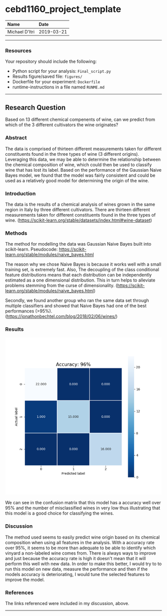 # cebd1160_project_template

| Name | Date |
|:-------|:---------------|
|Michael D'Itri | 2019-03-21|

-----

### Resources
Your repository should include the following:

- Python script for your analysis: `Final_script.py`
- Results figure/saved file: `figures/`
- Dockerfile for your experiment: `Dockerfile`
- runtime-instructions in a file named `RUNME.md`

-----

## Research Question

Based on 13 different chemical compenents of wine, can we predict from which of the 3 different cultivators the wine originates? 

### Abstract

The data is comprised of thirteen different measurements taken for different constituents found in the three types of wine (3 different origins). Leveraging this data, we may be able to determine the relationship between the chemical composition of wine, which could then be used to classify wine that has lost its label. Based on the performance of the Gaussian Naive Bayes model, we found that the model was fairly consistent and could be used as a relatively good model for determining the origin of the wine.

### Introduction

The data is the results of a chemical analysis of wines grown in the same region in Italy by three different cultivators.
There are thirteen different measurements taken for different constituents found in the three types of wine.
(https://scikit-learn.org/stable/datasets/index.html#wine-dataset)

### Methods

The method for modelling the data was Gaussian Naive Bayes built into scikit-learn.
Pseudocode: https://scikit-learn.org/stable/modules/naive_bayes.html

The reason why we chose Naive Bayes is because it works well with a small training set, is extremely fast.
Also, The decoupling of the class conditional feature distributions means that each distribution can be independently estimated as a one dimensional distribution. This in turn helps to alleviate problems stemming from the curse of dimensionality.
(https://scikit-learn.org/stable/modules/naive_bayes.html)

Secondly, we found another group who ran the same data set through multiple classifiers and showed that Naive Bayes had one of the best performances (>95%). (https://jonathonbechtel.com/blog/2018/02/06/wines/)

### Results

![alt text](https://github.com/mikeditri/class9/blob/master/figures/Gaussian_NB_with_Accuracy.png)

We can see in the confusion matrix that this model has a accuracy well over 95% and the number of misclassified wines in very low thus illustrating that this model is a good choice for classifying the wines.

### Discussion

The method used seems to easily predict wine origin based on its chemical composition when using all features in the analysis. With a accuracy rate over 95%, it seems to be more than adequate to be able to identify which vinyard a non-labeled wine comes from. There is always ways to improve and just because the accuracy rate is high it doesn't mean that it will perform this well with new data. In order to make this better, I would try to to run this model on new data, measure the performance and then if the models accuracy is deteriorating, I would tune the selected features to improve the model. 

### References

The links referenced were included in my discussion, above.

-------

